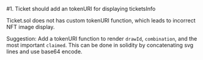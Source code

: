 #1. Ticket should add an tokenURI for displaying ticketsInfo

Ticket.sol does not has custom tokenURI function, which leads to incorrect NFT image display.

Suggestion: Add a tokenURI function to render `drawId`, `combination`, and the most important `claimed`. This can be done in solidity by concatenating svg lines and use base64 encode.

